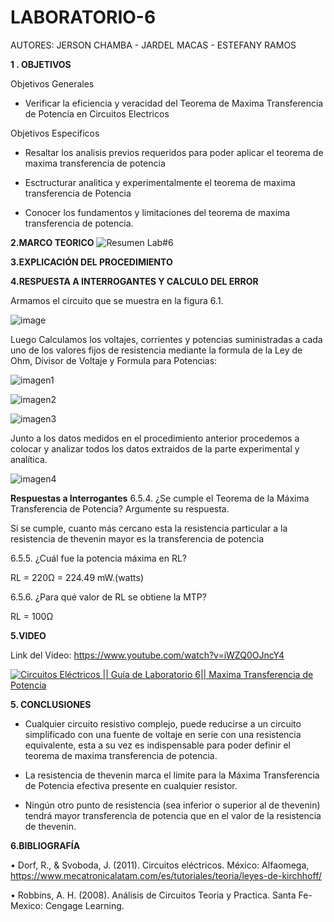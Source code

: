 # LABORATORIO-6

AUTORES: JERSON CHAMBA - JARDEL MACAS - ESTEFANY RAMOS

**1 . OBJETIVOS**

Objetivos Generales

* Verificar la eficiencia y veracidad del Teorema de Maxima Transferencia de Potencia en Circuitos Electricos

Objetivos Especificos

* Resaltar los analisis previos requeridos para poder aplicar el teorema de maxima transferencia de potencia

* Esctructurar analitica y experimentalmente el teorema de maxima transferencia de Potencia

* Conocer los fundamentos y limitaciones del teorema de maxima transferencia de potencia.


**2.MARCO TEORICO**
![Resumen Lab#6](https://user-images.githubusercontent.com/84453441/127756152-f0878672-b7e3-4691-804b-eb13ba206c26.jpg)



**3.EXPLICACIÓN DEL PROCEDIMIENTO**



**4.RESPUESTA A INTERROGANTES Y CALCULO DEL ERROR**

 Armamos el circuito que se muestra en la figura 6.1.
 
 ![image](https://user-images.githubusercontent.com/84357979/127649619-a4e7e62c-f9d6-4db4-8e05-e8cd1e75b2e7.png)

Luego Calculamos los voltajes, corrientes y potencias suministradas a cada uno de los valores fijos de resistencia mediante la formula de la Ley de Ohm, Divisor de Voltaje y Formula para Potencias:

![imagen1](https://user-images.githubusercontent.com/84357979/127650034-e4824b19-c073-40a3-a86b-dd31dbb5a40b.png)

![imagen2](https://user-images.githubusercontent.com/84357979/127650054-1e4eb7f3-b43d-4916-9204-b7195bd3a647.png)

![imagen3](https://user-images.githubusercontent.com/84357979/127650070-19fcb06a-9270-4f29-b9a9-8f41b67412d0.png)

Junto a los datos medidos en el procedimiento anterior procedemos a colocar y analizar todos los datos extraidos de la parte experimental y analítica.

![imagen4](https://user-images.githubusercontent.com/84357979/127650278-1b42388f-44d8-440a-ae7a-e2fde8ba7f3e.png)

**Respuestas a Interrogantes**
6.5.4. ¿Se cumple el Teorema de la Máxima Transferencia de Potencia? Argumente su
respuesta.

Si se cumple, cuanto más cercano esta la resistencia particular a la resistencia de thevenin mayor es la transferencia de potencia

6.5.5. ¿Cuál fue la potencia máxima en RL?

RL = 220Ω = 224.49 mW.(watts)


6.5.6. ¿Para qué valor de RL se obtiene la MTP? 

RL = 100Ω  

**5.VIDEO**

Link del Video: https://www.youtube.com/watch?v=iWZQ0OJncY4

[![Circuitos Eléctricos || Guía de Laboratorio 6|| Maxima Transferencia de Potencia](https://img.youtube.com/vi/iWZQ0OJncY4/0.jpg)](https://youtu.be/iWZQ0OJncY4E)

**5. CONCLUSIONES**

* Cualquier circuito resistivo complejo, puede reducirse a un circuito simplificado con una fuente de voltaje en serie con una resistencia equivalente, esta a su vez es indispensable para poder definir el teorema de maxima transferencia de potencia.

* La resistencia de thevenin marca el limite para la Máxima Transferencia de Potencia efectiva presente en cualquier resistor.

* Ningún otro punto de resistencia (sea inferior o superior al de thevenin) tendrá mayor transferencia de potencia que en el valor de la resistencia de thevenin.


**6.BIBLIOGRAFÍA**

•  Dorf, R., & Svoboda, J. (2011). Circuitos eléctricos. México: Alfaomega, https://www.mecatronicalatam.com/es/tutoriales/teoria/leyes-de-kirchhoff/

•  Robbins, A. H. (2008). Análisis de Circuitos Teoria y Practica. Santa Fe-Mexico: Cengage Learning.
